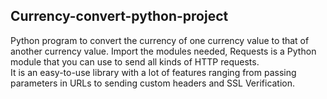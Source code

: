 ## Currency-convert-python-project

Python program to convert the currency of one currency value to that of another currency value.
Import the modules needed, Requests is a Python module that you can use to send all kinds of HTTP requests.  
It is an easy-to-use library with a lot of features ranging from passing parameters in URLs to sending custom headers and SSL Verification.  
